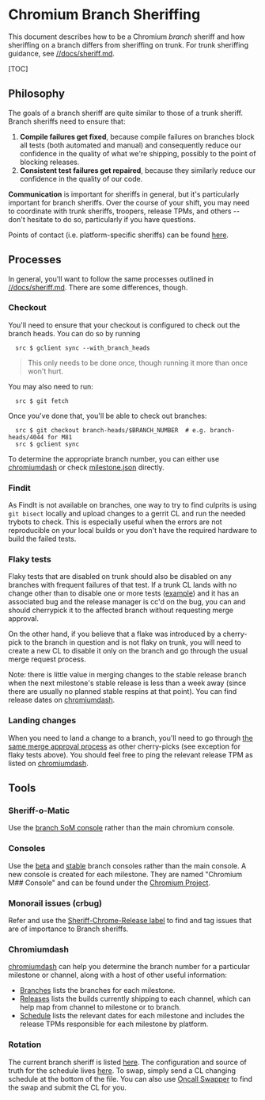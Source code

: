 # Chromium Branch Sheriffing

This document describes how to be a Chromium *branch* sheriff and how sheriffing
on a branch differs from sheriffing on trunk. For trunk sheriffing guidance, see
[//docs/sheriff.md][sheriff-md].

[TOC]

## Philosophy

The goals of a branch sheriff are quite similar to those of a trunk sheriff.
Branch sheriffs need to ensure that:

1. **Compile failures get fixed**, because compile failures on branches block
all tests (both automated and manual) and consequently reduce our confidence
in the quality of what we're shipping, possibly to the point of blocking
releases.
2. **Consistent test failures get repaired**, because they similarly reduce
our confidence in the quality of our code.

**Communication** is important for sheriffs in general, but it's particularly
important for branch sheriffs. Over the course of your shift, you may need to
coordinate with trunk sheriffs, troopers, release TPMs, and others -- don't
hesitate to do so, particularly if you have questions.

Points of contact (i.e. platform-specific sheriffs) can be found
[here](http://goto.google.com/chrome-branch-sheriffing#points-of-contact).

## Processes

In general, you'll want to follow the same processes outlined in
[//docs/sheriff.md][sheriff-md]. There are some differences, though.

### Checkout

You'll need to ensure that your checkout is configured to check out the branch
heads. You can do so by running

```
  src $ gclient sync --with_branch_heads
```

> This only needs to be done once, though running it more than once won't hurt.

You may also need to run:

```
  src $ git fetch
```

Once you've done that, you'll be able to check out branches:

```
  src $ git checkout branch-heads/$BRANCH_NUMBER  # e.g. branch-heads/4044 for M81
  src $ gclient sync
```

To determine the appropriate branch number, you can either use
[chromiumdash](#chromiumdash) or check [milestone.json][milestone-json]
directly.

### Findit

As FindIt is not available on branches, one way to try to find culprits is using
`git bisect` locally and upload changes to a gerrit CL and run the needed
trybots to check. This is especially useful when the errors are not reproducible
on your local builds or you don't have the required hardware to build the failed
tests.

### Flaky tests

Flaky tests that are disabled on trunk should also be disabled on any branches
with frequent failures of that test. If a trunk CL lands with no change other
than to disable one or more tests ([example](https://crrev.com/c/2507299)) and
it has an associated bug and the release manager is cc'd on the bug, you can and
should cherrypick it to the affected branch without requesting merge approval.

On the other hand, if you believe that a flake was introduced by a cherry-pick
to the branch in question and is not flaky on trunk, you will need to create a
new CL to disable it only on the branch and go through the usual merge request
process.

Note: there is little value in merging changes to the stable release
branch when the next milestone's stable release is less than a week away
(since there are usually no planned stable respins at that point).
You can find release dates on [chromiumdash][chromiumdash-schedule].

### Landing changes

When you need to land a change to a branch, you'll need to go through [the same
merge approval process](./process/merge_request.md) as other cherry-picks (see
exception for flaky tests above). You should feel free to ping the relevant
release TPM as listed on [chromiumdash][chromiumdash-schedule].

## Tools

### Sheriff-o-Matic

Use the [branch SoM console][sheriff-o-matic] rather than the main chromium
console.

### Consoles

Use the [beta][main-beta] and [stable][main-stable] branch consoles rather than
the main console. A new console is created for each milestone. They are named
"Chromium M## Console" and can be found under the
[Chromium Project](https://ci.chromium.org/p/chromium).

### Monorail issues (crbug)

Refer and use the
[Sheriff-Chrome-Release label](https://bugs.chromium.org/p/chromium/issues/list?q=label%3ASheriff-Chrome-Release)
to find and tag issues that are of importance to Branch sheriffs.

### Chromiumdash

[chromiumdash][chromiumdash] can help you determine the branch number for a
particular milestone or channel, along with a host of other useful information:

  * [Branches][chromiumdash-branches] lists the branches for each milestone.
  * [Releases][chromiumdash-releases] lists the builds currently shipping to
    each channel, which can help map from channel to milestone or to branch.
  * [Schedule][chromiumdash-schedule] lists the relevant dates for each
    milestone and includes the release TPMs responsible for each milestone by
    platform.

### Rotation

The current branch sheriff is listed [here][rotation-home]. The configuration
and source of truth for the schedule lives [here][rotation-config]. To swap,
simply send a CL changing schedule at the bottom of the file.
You can also use [Oncall Swapper](https://oncallswapper.corp.google.com/)
to find the swap and submit the CL for you.

[chromiumdash]: https://chromiumdash.appspot.com
[chromiumdash-branches]: https://chromiumdash.appspot.com/branches
[chromiumdash-releases]: https://chromiumdash.appspot.com/releases
[chromiumdash-schedule]: https://chromiumdash.appspot.com/schedule
[main-beta]: https://ci.chromium.org/p/chromium/g/main-m81/console
[main-stable]: https://ci.chromium.org/p/chromium/g/main-m80/console
[milestone-json]: https://goto.google.com/chrome-milestone-json
[rotation-home]: https://goto.google.com/chrome-branch-sheriff-amer-west
[rotation-config]: https://goto.google.com/chrome-branch-sheriff-amer-west-config
[sheriff-md]: /docs/sheriff.md
[sheriff-o-matic]: https://sheriff-o-matic.appspot.com/chrome_browser_release
